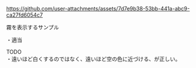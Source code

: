 
https://github.com/user-attachments/assets/7d7e9b38-53bb-441a-abc9-ca27fd6054c7
  
霧を表示するサンプル  
  
・適当  
  
TODO  
・遠いほど白くするのではなく、遠いほど空の色に近づける、が正しい。


